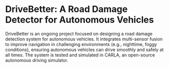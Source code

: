 # DriveBetter: A Road Damage Detector for Autonomous Vehicles

DriveBetter is an ongoing project focused on designing a road damage detection system for autonomous vehicles. It integrates multi-sensor fusion to improve navigation in challenging environments (e.g., nighttime, foggy conditions), ensuring autonomous vehicles can drive smoothly and safely at all times. The system is tested and simulated in CARLA, an open-source autonomous driving simulator.